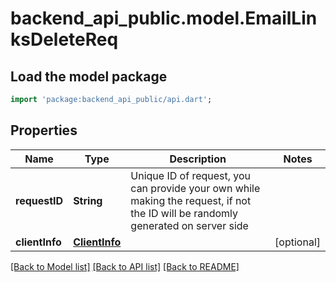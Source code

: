 # backend_api_public.model.EmailLinksDeleteReq

## Load the model package
```dart
import 'package:backend_api_public/api.dart';
```

## Properties
Name | Type | Description | Notes
------------ | ------------- | ------------- | -------------
**requestID** | **String** | Unique ID of request, you can provide your own while making the request, if not the ID will be randomly generated on server side | 
**clientInfo** | [**ClientInfo**](ClientInfo.md) |  | [optional] 

[[Back to Model list]](../README.md#documentation-for-models) [[Back to API list]](../README.md#documentation-for-api-endpoints) [[Back to README]](../README.md)


